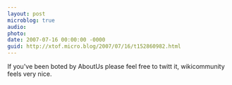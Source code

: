 ```yaml
---
layout: post
microblog: true
audio: 
photo: 
date: 2007-07-16 00:00:00 -0000
guid: http://xtof.micro.blog/2007/07/16/t152860982.html
---
```

If you've been boted by AboutUs please feel free to twitt it, wikicommunity feels very nice.

